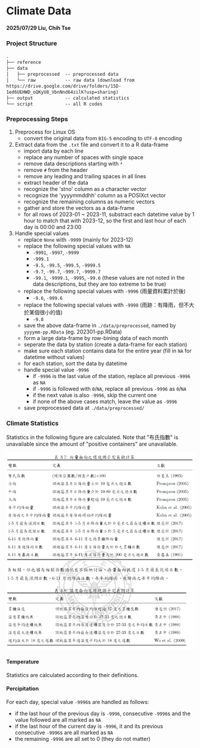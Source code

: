 # Climate Data
#### 2025/07/29 Liu, Chih Tse

### Project Structure
```
.
├── reference         
├── data               
│   ├── preprocessed  -- preprocessed data
│   └── raw           -- raw data (download from https://drive.google.com/drive/folders/15D-1ed6UEHWD_oQKyU8_VbnNnd64zilK?usp=sharing)
├── output            -- calculated statistics
└── script            -- all R codes
```

### Preprocessing Steps
1. Preprocess for Linux OS 
    - convert the original data from ```BIG-5``` encoding to ```UTF-8``` encoding
1. Extract data from the ```.txt``` file and convert it to a R data-frame
    - import data by each line
    - replace any number of spaces with single space
    - remove data descriptions starting with ```*```
    - remove ```#``` from the header
    - remove any leading and trailing spaces in all lines
    - extract header of the data
    - recognize the 'stno' column as a character vector
    - recognize the 'yyyymmddhh' column as a POSIXct vector
    - recognize the remaining columns as numeric vectors
    - gather and store the vectors as a data-frame
    - for all rows of 2023-01 ~ 2023-11, substract each datetime value by 1 hour to match that with 2023-12, so the first and last hour of each day is 00:00 and 23:00
1. Handle special values    
    - replace ```None``` with ```-9999``` (mainly for 2023-12) 
    - replace the following special values with ```NA```
        - ```-9991```, ```-9997```, ```-9999```
        - ```-999.1```
        - ```-9.5```, ```-99.5```, ```-999.5```, ```-9999.5```
        - ```-9.7```, ```-99.7```, ```-999.7```, ```-9999.7```
        - ```-99.1```, ```-9999.1```, ```-9995```, ```-99.6``` (these values are not noted in the data descriptions, but they are too extreme to be true)
    - replace the following special values with ```-9996``` (雨量資料累計於後)
        - ```-9.6```, ```-999.6```
    - replace the following special values with ```-9998``` (雨跡：有降雨，但不大於某個很小的值)
        - ```-9.8```
    - save the above data-frame in ```./data/preprocessed```, named by ```yyyymm-pp.RData``` (eg. 202301-pp.RData)
    - form a large data-frame by row-bining data of each month
    - seperate the data by station (create a data-frame for each station)
    - make sure each station contains data for the entire year (fill in ```NA``` for datetime without values)
    - for each station, sort the data by datetime 
    - handle special value ```-9996```
        - if ```-9996``` is the last value of the station, replace all previous ```-9996``` as ```NA```
        - if ```-9996``` is followed with ```0```/```NA```, replace all previous ```-9996``` as ```0```/```NA```
        - if the next value is also ```-9996```, skip the current one
        - if none of the above cases match, leave the value as ```-9996```
    - save preprocessed data at ```./data/preprocessed/```

    
### Climate Statistics

Statistics in the following figure are calculated. Note that "布氏指數" is unavailable since the amount of "positive containers" are unavailable. 
<div style="text-align: center;">
<img src="./reference/climate_statistics.jpg" alt="" style="width:794; height:836;">
</div>

#### Temperature
Statistics are calculated according to their definitions.

#### Percipitation
For each day, special value ```-9996```s are handled as follows:
- if the last hour of the previous day is ```-9996```, consecutive ```-9996```s and the value followed are all marked as ```NA```
- if the last hour of the current day is ```-9996```, it and its previous consecutive ```-9996```s are all marked as ```NA```
- the remaining ```-9996``` are all set to 0 (they do not matter)

